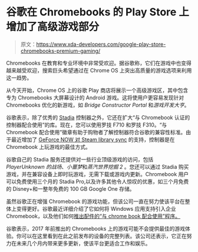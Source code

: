 # 谷歌在 Chromebooks 的 Play Store 上增加了高级游戏部分

> 原文：<https://www.xda-developers.com/google-play-store-chromebooks-premium-gaming/>

Chromebooks 在教育和专业环境中非常受欢迎。据谷歌称，它们在游戏中也变得越来越受欢迎，搜索巨头希望通过在 Chrome OS 上突出高质量的游戏选项来利用这一趋势。

从今天开始，Chrome OS 上的谷歌 Play 商店将展示一个高级游戏区，其中包含专为 Chromebooks 大屏幕设计的 Android 游戏。这将使用户更容易发现针对 Chromebooks 优化的新游戏，如 *Bridge Constructor Portal* 和*游戏开发大亨*。

谷歌表示，除了优秀的 [Stadia](https://www.xda-developers.com/tag/google-stadia) 控制器之外，它还在扩大“与 Chromebook 认证的控制器配合使用”的库。现在，您可以使用罗技 F710 和罗技 F310。“与 Chromebook 配合使用”徽章有助于购物者了解控制器符合谷歌的兼容性标准。由于最近增加了 [GeForce NOW 对 Steam library sync](https://www.xda-developers.com/chromebook-gaming-more-viable-steam-sync-geforce-now-preloaded-stadia-web-app/) 的支持，控制器是在 Chromebook 上玩游戏的最佳方式。

谷歌自己的 Stadia 服务还提供对一些行业顶级游戏的访问，包括 *PlayerUnknown 的战场*、*小噩梦*和*蒸汽世界挖掘 2* 。您还可以通过 Stadia 购买游戏，并在兼容设备上即时玩游戏，无需下载或游戏内更新。Chromebook 用户可以免费使用三个月的 Stadia Pro,以及许多其他令人惊叹的优惠，如三个月免费的 Disney+和一整年免费的 100 GB Google One 存储。

虽然谷歌正在增强 Chromebook 的游戏功能，但该公司一直在努力使该平台在整体上变得更好。谷歌最近详细介绍了它如何将 Windows 应用支持引入企业 Chromebook，以及他们如何[推出配件的“与 chrome book 配合使用”程序。](https://www.xda-developers.com/google-works-with-chromebook-accessory-program/)

谷歌表示，2017 年前推出的 Chromebooks 上的游戏可能不会提供最佳的游戏体验。你可以在这里看到在此之前发布的设备的完整列表。该公司还表示，它正在努力在未来几个月内带来更多更新，使该平台更适合工作和娱乐。